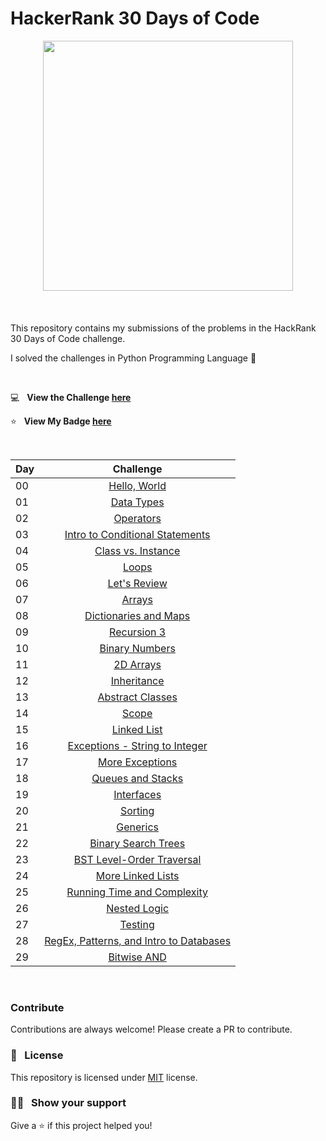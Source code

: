 # HackerRank 30 Days of Code



<div style='float: center; text-align: center; margin-bottom: 20px' >
  <a href='https://www.hackerrank.com/okeoma' target="_blank">
  <img width="400px" src="https://blog.hackerrank.com/wp-content/uploads/2017/04/logo_HRwordmark2700x670_2-1.png" />
  </a>
</div>

 &nbsp;

This repository contains my submissions of the problems in the HackRank 30 Days of Code challenge.

I solved the challenges in Python Programming Language 🐍

<br>

:computer: &nbsp; **View the Challenge [here](https://www.hackerrank.com/domains/tutorials/30-days-of-code)**

:star: &nbsp; **View My Badge [here](https://www.hackerrank.com/TalluriSumanth22)** 


&nbsp;

|  Day   |   Challenge                                               |
|-----------|:-------------------------------------------------------------------------------------------------------------: |
|  00   |  [Hello, World](https://github.com/Okeoma/Hackerrank-30-Days-Code-Challenge/blob/main/00_HelloWorld.py)      |
|  01   |  [Data Types](https://github.com/Okeoma/Hackerrank-30-Days-Code-Challenge/blob/main/00_HelloWorld.py)      |
|  02   |  [Operators](https://github.com/Okeoma/Hackerrank-30-Days-Code-Challenge/blob/main/02_Operators.py)  |
|  03   |  [Intro to Conditional Statements](https://github.com/Okeoma/Hackerrank-30-Days-Code-Challenge/blob/main/04_Class%20vs%20Instance.py)    |
|  04   |  [Class vs. Instance](https://github.com/Okeoma/Hackerrank-30-Days-Code-Challenge/blob/main/04_Class%20vs%20Instance.py)|
|  05   |  [Loops](https://github.com/Sumanth-Talluri/HackerRank-30-Days-of-Code/tree/master/Day%2005:%20Loops)  |
|  06   |  [Let's Review](https://github.com/Sumanth-Talluri/HackerRank-30-Days-of-Code/tree/master/Day%2006:%20Let's%20Review) |
|  07   |  [Arrays](https://github.com/Sumanth-Talluri/HackerRank-30-Days-of-Code/tree/master/Day%2007:%20Arrays)  |
|  08   |  [Dictionaries and Maps](https://github.com/Sumanth-Talluri/HackerRank-30-Days-of-Code/tree/master/Day%2008:%20Dictionaries%20and%20Maps)     |
|  09   |  [Recursion 3](https://github.com/Sumanth-Talluri/HackerRank-30-Days-of-Code/tree/master/Day%2009:%20Recursion%203)     |
|  10   |  [Binary Numbers](https://github.com/Sumanth-Talluri/HackerRank-30-Days-of-Code/tree/master/Day%2010:%20Binary%20Numbers)   |
|  11   |  [2D Arrays](https://github.com/Sumanth-Talluri/HackerRank-30-Days-of-Code/tree/master/Day%2011:%202D%20Arrays)     |
|  12   |  [Inheritance](https://github.com/Sumanth-Talluri/HackerRank-30-Days-of-Code/tree/master/Day%2012:%20Inheritance)   |
|  13   |  [Abstract Classes](https://github.com/Sumanth-Talluri/HackerRank-30-Days-of-Code/tree/master/Day%2013:%20Abstract%20Classes)|
|  14   |  [Scope](https://github.com/Sumanth-Talluri/HackerRank-30-Days-of-Code/tree/master/Day%2014:%20Scope)|     
|  15   |  [Linked List](https://github.com/Sumanth-Talluri/HackerRank-30-Days-of-Code/tree/master/Day%2015:%20Linked%20List)     | 
|  16   |  [Exceptions - String to Integer](https://github.com/Sumanth-Talluri/HackerRank-30-Days-of-Code/tree/master/Day%2016:%20Exceptions%20-%20String%20to%20Integer)      |     
|  17   |  [More Exceptions](https://github.com/Sumanth-Talluri/HackerRank-30-Days-of-Code/tree/master/Day%2017:%20More%20Exceptions)|    
|  18   |  [Queues and Stacks](https://github.com/Sumanth-Talluri/HackerRank-30-Days-of-Code/tree/master/Day%2018:%20Queues%20and%20Stacks)|    
|  19   |  [Interfaces](https://github.com/Sumanth-Talluri/HackerRank-30-Days-of-Code/tree/master/Day%2019:%20Interfaces)   |
|  20   |  [Sorting](https://github.com/Sumanth-Talluri/HackerRank-30-Days-of-Code/tree/master/Day%2020:%20Sorting)    |
|  21   |  [Generics](https://github.com/Sumanth-Talluri/HackerRank-30-Days-of-Code/tree/master/Day%2021:%20Generics)      |
|  22   |  [Binary Search Trees](https://github.com/Sumanth-Talluri/HackerRank-30-Days-of-Code/tree/master/Day%2022:%20Binary%20Search%20Trees)      |
|  23   |  [BST Level-Order Traversal](https://github.com/Sumanth-Talluri/HackerRank-30-Days-of-Code/tree/master/Day%2023:%20BST%20Level-Order%20Traversal)|
|  24   |  [More Linked Lists](https://github.com/Sumanth-Talluri/HackerRank-30-Days-of-Code/tree/master/Day%2024:%20More%20Linked%20Lists)      |
|  25   |  [Running Time and Complexity](https://github.com/Sumanth-Talluri/HackerRank-30-Days-of-Code/tree/master/Day%2025:%20Running%20Time%20and%20Complexity)|
|  26   |  [Nested Logic](https://github.com/Sumanth-Talluri/HackerRank-30-Days-of-Code/tree/master/Day%2026:%20Nested%20Logic)    |
|  27   |  [Testing](https://github.com/Sumanth-Talluri/HackerRank-30-Days-of-Code/tree/master/Day%2027:%20Testing)     |
|  28   |  [RegEx, Patterns, and Intro to Databases](https://github.com/Sumanth-Talluri/HackerRank-30-Days-of-Code/tree/master/Day%2028:%20RegEx%2C%20Patterns%2C%20and%20Intro%20to%20Databases)     |
|  29   |  [Bitwise AND](https://github.com/Sumanth-Talluri/HackerRank-30-Days-of-Code/tree/master/Day%2029:%20Bitwise%20AND)     |

&nbsp;

### Contribute

Contributions are always welcome! Please create a PR to contribute.

### :pencil: &nbsp; License

This repository is licensed under [MIT](https://opensource.org/licenses/MIT) license.

### :man_astronaut: &nbsp; Show your support

Give a ⭐️ if this project helped you!
